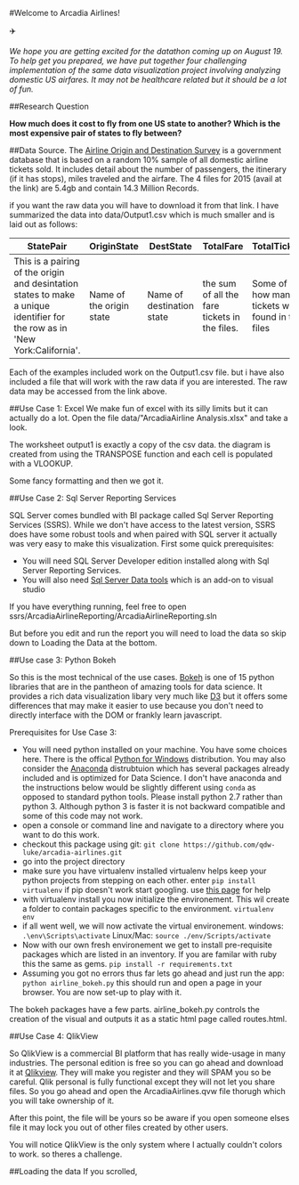 #Welcome to Arcadia Airlines!

:airplane:

*We hope you are getting excited for the datathon coming up on August 19. To help get you prepared, we have put together four challenging implementation of the same data visualization project involving analyzing domestic US airfares. It may not be healthcare related but it should be a lot of fun.*

##Research Question

**How much does it cost to fly from one US state to another? Which is the most expensive pair of states to fly between?**

##Data Source. 
The [Airline Origin and Destination Survey](http://www.transtats.bts.gov/DatabaseInfo.asp?DB_ID=125) is a government database that is based on a random 10% sample of all domestic airline tickets sold. It includes detail about the number of passengers, the itinerary (if it has stops), miles traveled and the airfare. The 4 files for 2015 (avail at the link) are 5.4gb and contain 14.3 Million Records. 

if you want the raw data you will have to download it from that link. I have summarized the data into data/Output1.csv which is much smaller and is laid out as follows:

|StatePair|OriginState|DestState|TotalFare|TotalTickets|AvgFare|
|---------|-----------|---------|---------|------------|-------|
|This is a pairing of the origin and desintation states to make a unique identifier for the row as in 'New York:California'.| Name of the origin state| Name of destination state| the sum of all the fare tickets in the files. | Some of how many tickets were found in the files| Average calculated as Total Tickets/ Total Fare. |


Each of the examples included work on the Output1.csv file. but i have also included a file that will work with the raw data if you are interested. The raw data may be accessed from the link above. 

##Use Case 1: Excel
We make fun of excel with its silly limits but it can actually do a lot.  Open the file data/"ArcadiaAirline Analysis.xlsx" and take a look. 

The worksheet output1 is exactly a copy of the csv data. the diagram is created from using the TRANSPOSE function and each cell is populated with a VLOOKUP. 

Some fancy formatting and then we got it. 

##Use Case 2: Sql Server Reporting Services

SQL Server comes bundled with BI package called Sql Server Reporting Services (SSRS). While we don't have access to the latest version, SSRS does have some robust tools and when paired with SQL server it actually was very easy to make this visualization. First some quick prerequisites: 

* You will need SQL Server Developer edition installed along with Sql Server Reporting Services. 
* You will also need [Sql Server Data tools](https://msdn.microsoft.com/en-us/library/mt204009.aspx) which is an add-on to visual studio 

If you have everything running, feel free to open ssrs/ArcadiaAirlineReporting/ArcadiaAirlineReporting.sln

But before you edit and run the report you will need to load the data so skip down to Loading the Data at the bottom. 

##Use case 3: Python Bokeh

So this is the most technical of the use cases. [Bokeh](http://bokeh.pydata.org/en/latest/) is one of 15 python libraries that are in the pantheon of amazing tools for data science. It provides a rich data visualization libary very much like [D3](https://d3js.org/) but it offers some differences that may make it easier to use because you don't need to directly interface with the DOM or frankly learn javascript. 

Prerequisites for Use Case 3: 
 
* You will need python installed on your machine. You have some choices here. There is the offical [Python for Windows](https://www.python.org/downloads/release/python-2712/) distribution. You may also consider the [Anaconda](https://www.continuum.io/downloads) distrubtuion which has several packages already included and is optimized for Data Science. I don't have anaconda and the instructions below would be slightly different using `conda` as opposed to standard python tools. Please install python 2.7 rather than python 3. Although python 3 is faster it is not backward compatible and some of this code may not work. 
* open a console or command line and navigate to a directory where you want to do this work. 
* checkout this package using git:
`git clone https://github.com/qdw-luke/arcadia-airlines.git`
* go into the project directory
* make sure you have virtualenv installed virtualenv helps keep your python projects from stepping on each other. enter `pip install virtualenv` if pip doesn't work start googling. use [this page](http://docs.python-guide.org/en/latest/dev/virtualenvs/) for help
* with virtualenv install you now initialize the environement. This wil create a folder to contain packages specific to the environment. 
`virtualenv env`
* if all went well, we will now activate the virtual environement. 
windows: `.\env\Scripts\activate` 
Linux/Mac: `source ./env/Scripts/activate`
* Now with our own fresh environement we get to install pre-requisite packages which are listed in an inventory. If you are familar with ruby this the same as gems. 
`pip install -r requirements.txt`
* Assuming you got no errors thus far lets go ahead and just run the app: `python airline_bokeh.py` this should run and open a page in your browser. You are now set-up to play with it. 

The bokeh packages have a few parts. airline_bokeh.py controls the creation of the visual and outputs it as a static html page called routes.html. 

##Use Case 4: QlikView

So QlikView is a commercial BI platform that has really wide-usage in many industries. The personal edition is free so you can go ahead and download it at [Qlikview](http://www.qlik.com/try-or-buy/download-qlikview). They will make you register and they will SPAM you so be careful. Qlik personal is fully functional except they will not let you share files. So you go ahead and open the ArcadiaAirlines.qvw file thorugh which you will take ownership of it. 

After this point, the file will be yours so be aware if you open someone elses file it may lock you out of other files created by other users. 

You will notice QlikView is the only system where I actually couldn't colors to work. so theres a challenge. 

##Loading the data
If you scrolled,



